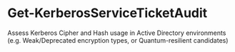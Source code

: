 # Get-KerberosServiceTicketAudit
Assess Kerberos Cipher and Hash usage in Active Directory environments (e.g. Weak/Deprecated encryption types, or Quantum-resilient candidates)
